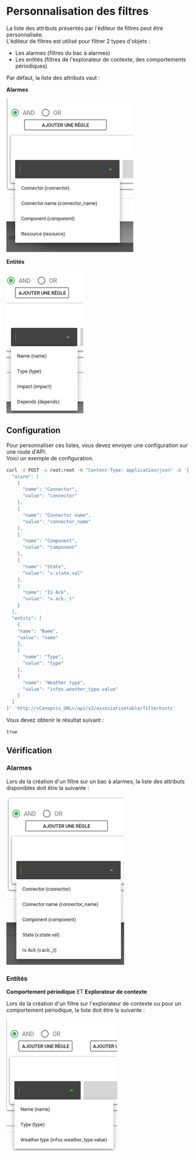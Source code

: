 # Personnalisation des filtres

La liste des attributs présentés par l'éditeur de filtres peut être personnalisée.  
L'éditeur de filtres est utilisé pour filtrer 2 types d'objets : 

* Les alarmes (filtres du bac à alarmes)
* Les entités (filtres de l'explorateur de contexte, des comportements périodiques)

Par défaut, la liste des attributs vaut :

**Alarmes**

![alarmes](./img/filterhints-alarm1.png)

**Entités**

![entités](./img/filterhints-entity1.png)

## Configuration

Pour personnaliser ces listes, vous devez envoyer une configuration sur une route d'API.  
Voici un exemple de configuration.  

````bash
curl -X POST -u root:root -H "Content-Type: application/json" -d '{
  "alarm": [
    {
      "name": "Connector",
      "value": "connector"
    },
    {
      "name": "Connector name",
      "value": "connector_name"
    },
    {
      "name": "Component",
      "value": "component"
    },
    {
      "name": "State",
      "value": "v.state.val"
    },
    {
      "name": "Is Ack",
      "value": "v.ack._t"
    }
  ],
  "entity": [
    {
    "name": "Name",
    "value": "name"
    },
    {
      "name": "Type",
      "value": "type"
    },
    {
      "name": "Weather type",
      "value": "infos.weather_type.value"
    }
  ]
}' 'http://<Canopsis_URL>/api/v2/associativetable/filterhints'
````
Vous devez obtenir le résultat suivant : 

````
true
````

## Vérification

### Alarmes

Lors de la création d'un filtre sur un bac à alarmes, la liste des attributs disponibles doit être la suivante :  

![personnalisation-filtres](./img/filterhints-alarm2.png)

### Entités

**Comportement périodique** ET **Explorateur de contexte**

Lors de la création d'un filtre sur l'explorateur de contexte ou pour un comportement périodique, la liste doit être la suivante :  

![personnalisation-filtres](./img/filterhints-entity2.png)

